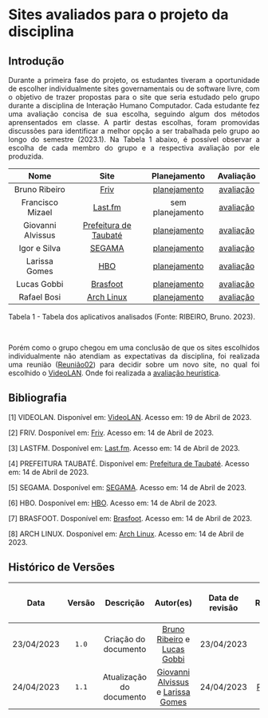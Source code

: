 <div class="body">

# Sites avaliados para o projeto da disciplina

## Introdução

<div style="text-align: justify;"> <p> Durante a primeira fase do projeto, os estudantes tiveram a oportunidade de escolher individualmente sites governamentais ou de software livre, com o objetivo de trazer propostas para o site que seria estudado pelo grupo durante a disciplina de Interação Humano Computador. Cada estudante fez uma avaliação concisa de sua escolha, seguindo algum dos métodos aprensentados em classe. A partir destas escolhas, foram promovidas discussões para identificar a melhor opção a ser trabalhada pelo grupo ao longo do semestre (2023.1). Na Tabela 1 abaixo, é possível observar a escolha de cada membro do grupo e a respectiva avaliação por ele produzida. </p> </div>

| Nome              | Site                                               | Planejamento     | Avaliação      |
| :-------------:   | :------------------------------------------------: | :--------------: | :----------:   |
| Bruno Ribeiro     | [Friv](https://friv.com) | [planejamento](avaliacoes/planavaliacaoFRIV.pdf) |  [avaliação](avaliacoes/avaliacaoFRIV.pdf)  |
| Francisco Mizael  | [Last.fm](https://www.last.fm) | sem planejamento | [avaliação](https://github.com/Interacao-Humano-Computador/2023.1-VLC/blob/dev/docs/planejamento/avaliacoes/avaliacaoFRIV.pdf)  |
| Giovanni Alvissus | [Prefeitura de Taubaté](https://taubate.sp.gov.br) | [planejamento](avaliacoes/avaliacaoTAUBATE.pdf) | [avaliação](https://github.com/Interacao-Humano-Computador/2023.1-VLC/blob/dev/docs/planejamento/avaliacoes/avaliacaoTAUBATE.pdf)  | 
| Igor e Silva      | [SEGAMA](https://segama.com.br) | [planejamento](avaliacoes/planavaliacaoSEGAMA.pdf) | [avaliação](avaliacoes/avaliacaoSEGAMA.pdf) |
| Larissa Gomes     | [HBO](https://hbo.com) | [planejamento](avaliacoes/planavaliacaoHBO.pdf) | [avaliação](avaliacoes/avaliacaoHBO.pdf) |
| Lucas Gobbi       | [Brasfoot](https://www.brasfoot.com/) | [planejamento](avaliacoes/planavaliacaoBRASFOOT.md)| [avaliação](avaliacoes/avaliacaoBRASFOOT.pdf) |
| Rafael Bosi       | [Arch Linux](https://archlinux.org) | [planejamento](avaliacoes/planavaliacaoARCHLINUX.pdf) | [avaliação](avaliacoes/avaliacaoARCHLINUX.pdf) |

<div>
  <p>Tabela 1 - Tabela dos aplicativos analisados (Fonte: RIBEIRO, Bruno. 2023).</p>
<br/>

<div style="text-align: justify;">
<p>
Porém como o grupo chegou em uma conclusão de que os sites escolhidos individualmente não atendiam as expectativas da disciplina, foi realizada uma reunião (<a href="../atas/reuniao02.md">Reunião02</a>) para decidir sobre um novo site, no qual foi escolhido o <a href="https://videolan.org">VideoLAN</a>. Onde foi realizada a <a href="avaliacoes/avaliacaoVLC.md">avaliação heurística</a>.
</p>
</div>


## Bibliografia

[1] VIDEOLAN. Disponível em: [VideoLAN](https://videolan.org). Acesso em: 19 de Abril de 2023.

[2] FRIV. Dosponível em: [Friv](https://friv.com/). Acesso em: 14 de Abril de 2023.

[3] LASTFM. Dosponível em: [Last.fm](https://www.last.fm/). Acesso em: 14 de Abril de 2023.

[4] PREFEITURA TAUBATÉ. Disponível em: [Prefeitura de Taubaté](https://taubate.sp.gov.br/). Acesso em: 14 de Abril de 2023.

[5] SEGAMA. Dosponível em: [SEGAMA](https://segama.com.br). Acesso em: 14 de Abril de 2023.

[6] HBO. Dosponível em: [HBO](https://hbo.com). Acesso em: 14 de Abril de 2023.

[7] BRASFOOT. Dosponível em: [Brasfoot](https://brasfoot.com). Acesso em: 14 de Abril de 2023.

[8] ARCH LINUX. Dosponível em: [Arch Linux](https://archlinux.org). Acesso em: 14 de Abril de 2023.


## Histórico de Versões



| <p align="center">Data</p> | <p align="center">Versão</p> | <p align="center">Descrição</p> | <p align="center">Autor(es)</p> | <p align="center">Data de revisão</p> | <p align="center">Revisor(es)</p> |
| :-: | :-: | :-: | :-: | :-: | :-: |
| 23/04/2023   | `1.0`  | Criação do documento | [Bruno Ribeiro](https://github.com/BrunoRiibeiro) e [Lucas Gobbi](https://github.com/LucasBergholz) | 23/04/2023 | [Larissa Gomes](https://github.com/larigs) |
| 24/04/2023   | `1.1`  | Atualização do documento | [Giovanni Alvissus](https://github.com/giovanni1106) e [Larissa Gomes](https://github.com/larigs) | 24/04/2023 | [Rafael Bosi](https://github.com/StrangeUnit28) |

</div>

